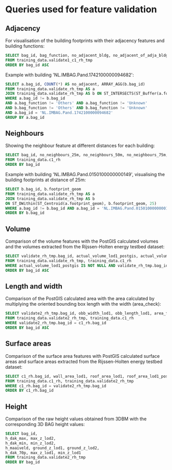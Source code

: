 # Queries used for feature validation

## Adjacency
For visualisation of the building footprints with their adjacency features and building functions:

```sql
SELECT bag_id, bag_function, no_adjacent_bldg, no_adjacent_of_adja_bldg, footprint_geom
FROM training_data.validate1_c1_rh_tmp
ORDER BY bag_id ASC
```

Example with building 'NL.IMBAG.Pand.1742100000094682':
```sql
SELECT a.bag_id, COUNT(*) AS no_adjacent, ARRAY_AGG(b.bag_id)
FROM training_data.validate_rh_tmp AS a
JOIN training_data.validate_rh_tmp AS b ON ST_INTERSECTS(ST_Buffer(a.footprint_geom, 0.1, 'join=mitre'), b.footprint_geom)
WHERE a.bag_id != b.bag_id
AND a.bag_function != 'Others' AND a.bag_function != 'Unknown' 
AND b.bag_function != 'Others' AND b.bag_function != 'Unknown'
AND a.bag_id = 'NL.IMBAG.Pand.1742100000094682'
GROUP BY a.bag_id
```
## Neighbours
Showing the neighbour feature at different distances for each building:
```sql
SELECT bag_id, no_neighbours_25m, no_neighbours_50m, no_neighbours_75m, no_neighbours_100m
FROM training_data.c1_rh
ORDER BY bag_id
```

Example with building 'NL.IMBAG.Pand.0150100000000149', visualising the building footprints at distance of 25m:
```sql
SELECT b.bag_id, b.footprint_geom
FROM training_data.validate_rh_tmp AS a
JOIN training_data.validate_rh_tmp AS b
ON ST_DWithin(ST_Centroid(a.footprint_geom), b.footprint_geom, 25)
WHERE a.bag_id != b.bag_id AND a.bag_id = 'NL.IMBAG.Pand.0150100000000149'
ORDER BY b.bag_id
```

## Volume
Comparison of the volume features with the PostGIS calculated volumes and the volumes extracted from the Rijssen-Holten energy testbed dataset:
```sql
SELECT validate_rh_tmp.bag_id, actual_volume_lod1_postgis, actual_volume_lod1, convex_hull_volume_lod1, actual_volume_lod2_rh, actual_volume_lod2, convex_hull_volume_lod2
FROM training_data.validate_rh_tmp, training_data.c1_rh
WHERE actual_volume_lod1_postgis IS NOT NULL AND validate_rh_tmp.bag_id = c1_rh.bag_id
ORDER BY bag_id ASC 
```

## Length and width
Comparison of the PostGIS calculated area with the area calculated by multiplying the oriented bounding box length with the width (area_check):
```sql
SELECT validate2_rh_tmp.bag_id, obb_width_lod1, obb_length_lod1, area_from_bbox, area_check, bbox, footprint_geom
FROM training_data.validate2_rh_tmp, training_data.c1_rh
WHERE validate2_rh_tmp.bag_id = c1_rh.bag_id
ORDER BY bag_id ASC 
```

## Surface areas
Comparison of the surface area features with PostGIS calculated surface areas and surface areas extracted from the Rijssen-Holten energy testbed dataset:

```sql
SELECT c1_rh.bag_id, wall_area_lod1, roof_area_lod1, roof_area_lod1_postgis, wall_area_lod2, wall_area_lod2_rh, roof_area_lod2, roof_area_lod2_rh
FROM training_data.c1_rh, training_data.validate2_rh_tmp
WHERE c1_rh.bag_id = validate2_rh_tmp.bag_id
ORDER BY c1_rh.bag_id
```

## Height
Comparison of the raw height values obtained from 3DBM with the corresponding 3D BAG height values:

```sql
SELECT bag_id,
h_dak_max, max_z_lod2,
h_dak_min, min_z_lod2,
h_maaiveld, ground_z_lod1, ground_z_lod2,
h_dak_70p, max_z_lod1, min_z_lod1
FROM training_data.validate2_rh_tmp
ORDER BY bag_id
```